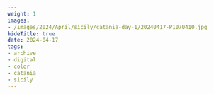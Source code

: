 ```yaml
---
weight: 1
images:
- /images/2024/April/sicily/catania-day-1/20240417-P1070410.jpg
hideTitle: true
date: 2024-04-17
tags:
- archive
- digital
- color
- catania
- sicily
---
```


